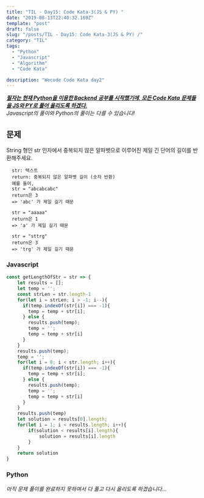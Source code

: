 ```yaml
---
title: "TIL - Day15: Code Kata-3(JS & PY) "
date: "2019-08-13T22:40:32.169Z"
template: "post"
draft: false
slug: "/posts/TIL - Day15: Code Kata-3(JS & PY) /"
category: "TIL"
tags:
  - "Python"
  - "Javascript"
  - "Algorithm"
  - "Code Kata"

description: "Wecode Code Kata day2"
---
```


_**<u>필자는 현재 Python을 이용한 Backend 공부를 시작했기에, 모든 Code Kata 문제들을 JS와 PY로 풀어 올리도록 하겠다.</u>**_</br>
_Javascript의 풀이와 Python의 풀이는 다를 수 있습니다!_

## 문제

String 형인 str 인자에서 중복되지 않은 알파벳으로 이루어진 제일 긴 단어의 길이를 반환해주세요.
```
  str: 텍스트
  return: 중복되지 않은 알파벳 길이 (숫자 반환)
  예를 들어,
  str = "abcabcabc"
  return은 3
  => 'abc' 가 제일 길기 때문

  str = "aaaaa"
  return은 1
  => 'a' 가 제일 길기 때문

  str = "sttrg"
  return은 3
  => 'trg' 가 제일 길기 때문
```
### Javascript

```Javascript
const getLengthOfStr = str => {
    let results = [];
    let temp = '';
    const strLen = str.length-1
    for(let i = strLen; i > -1; i--){
      if(temp.indexOf(str[i]) === -1){
        temp = temp + str[i];
      } else {
        results.push(temp);
        temp = '';
        temp = temp + str[i]
      }
    }
    results.push(temp);
    temp = '';
    for(let i = 0; i < str.length; i++){
      if(temp.indexOf(str[i]) === -1){
        temp = temp + str[i];
      } else {
        results.push(temp);
        temp = '';
        temp = temp + str[i]
      }
    }
    results.push(temp)
    let solution = results[0].length;
    for(let i = 1; i < results.length; i++){
        if(solution < results[i].length){
            solution = results[i].length            
        }
    }
    return solution
}
```

### Python

*아직 문제 풀이를 완료하지 못하여서 다 풀고 다시 올리도록 하겠습니다...*

